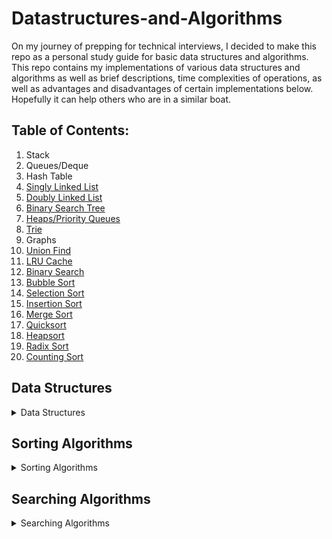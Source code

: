 # Datastructures-and-Algorithms
On my journey of prepping for technical interviews, I decided to make this repo as a personal study guide for basic data structures and algorithms. This repo contains my implementations of various data structures and algorithms as well as brief descriptions, time complexities of operations, as well as advantages and disadvantages of certain implementations below. Hopefully it can help others who are in a similar boat.

## Table of Contents:
1. Stack
2. Queues/Deque
3. Hash Table
4. [Singly Linked List](../master/data_structures/linked_lists)
5. [Doubly Linked List](../master/data_structures/linked_lists)
6. [Binary Search Tree](../master/data_structures/binary_search_tree)
7. [Heaps/Priority Queues](../master/data_structures/heaps)
8. [Trie](../master/data_structures/trie)
9. Graphs
10. [Union Find](../master/data_structures/union_find)
11. [LRU Cache](../master/data_structures/lru_cache)
12. [Binary Search](../master/search/binary_search)
13. [Bubble Sort](../master/sorting/bubble_sort.py)
14. [Selection Sort](../master/sorting/selection_sort.py)
15. [Insertion Sort](../master/sorting/insertion_sort.py)
16. [Merge Sort](../master/sorting/merge_sort.py) 
17. [Quicksort](../master/sorting/quicksort.py)
18. [Heapsort](../master/sorting/heapsort.py)
19. [Radix Sort](../master/sorting/radix_sort.py)
20. [Counting Sort](../master/sorting/counting_sort.py)


## Data Structures

<details>
<summary>Data Structures</summary>
    
- ### Binary Search Tree
    - #### See Recurive Implementation [here](../master/data_structures/binary_search_tree/binary_search_tree_recursive.py)
    - #### See Iterative Implementation [here](../master/data_structures/binary_search_tree/binary_search_tree_iterative.py)
    - #### Description: 
        - A Binary Search Tree(BST) is a tree data structure that has the following properties:
            1. At any given node, all nodes in the left subtree contain keys that are less than the node's key
            2. At any given node, all nodes in the right subtree contain keys that are greater than the node's key
            3. Both the left and right subtrees must also be BSTs
            4. Each node has at most two child nodes
        - **Translation**: Given a parent node, the value of the left child node is always less than the value of the parent, and the value of the right child node is always greater than the parent
        - This invariant for a BST allows it to keep its keys in sorted order, so that operations can follow the principle (Divide and Conquer) of binary search. 
        - All nodes in a BST are usually distinct, but you can implement one that accomodates for duplicate keys
        <br>
        
     
    - #### Implementations And Tradeoffs:
        1. **Implementing using all iterative methods**:
            - The optimal way to implement BST methods
            - Sometimes less intuitive to implement (e.g. delete_node() operation) but much more space efficient
            - Time complexities for all operations remain the same between iterative and recursive implementations
        2. **Implementing using all recursive methods**:
            - Intuitive to implement as BSTs are a recursive data structure
            - Uses more space compared to iterative implementations 
                - All recursive operations will take O(h) space, where h is the height of the tree, due to the space being taken up on the implicit call stack
                - In a balanced BST, O(h) = O(logn), which isn't that big of a deal, but if the tree is skewed (looks more like a linked list), then this becomes O(n)
    - ### Types of Binary Trees:
        1. Full Binary Tree: A binary tree where every node has exactly zero or two children
        2. Perfect Binary Tree: A binary tree where all interior nodes have two children and **all** leaf nodes are on the same level
        3. Balanced Binary Tree: A binary tree where the height of the left and right subtrees of any node differ by no more than 1
        4. Complete Binary Tree: A binary tree where every level, except possibly the last, is completely filled, and all nodes in the last level are as far left as possible
                
    - #### Operations Implemented:
        - Some notes:
            - When I say O(h), h is the height of the BST. This means that for a balanced BST, O(h) is really O(logn), but for a skewed BST, O(h) is O(n). Since a skewed BST is really the actual worst case, you can probably just use O(n), but O(h) is a little more descriptive.
            - Time and space complexities below are for the iterative implementations. The recursive implementations have the same time complexities, but all of their space complexities are O(h)
            - Level order traversal is an exception as I didn't implement it recursively. I will probably add it later.
            
        <br>
        
        1. **insert()** -- > O(h) time, O(1) space
        2. **search()** -- > O(h) time, O(1) space
        3. **delete_node()** -- > O(h) time, O(1) space
        4. **is_empty()** -- > O(1) time, O(1) space
        5. **get_height()** -- > O(n) time, O(n) space
        6. **preorder_traversal()** -- > O(n) time, O(h) space
        7. **inorder_traversal()** -- > O(n) time, O(h) space
        8. **postorder_traversal()** -- > O(n) time, O(h) space
        9. **level_order_traversal()** O(n) time, O(n) space
    - #### Tree Traversals:
        - **Traversal**: The process of visiting each node in the tree exactly once, it some order
        - **Breadth-first search**: Visiting all nodes in the BST level by level
            - Good for finding the shortest path from one node to another
            - Generally requires more memory than a DFS traversal (assuming the tree is not skewed)
            - O(1) space for a skewed BST
            - O(n) space for a balanced BST
            - List of BFS algorithms:
                1. Level Order Traversal: Same as the definition of breadth-first search above
        - **Depth-first search**: Start at a root node and walk down a path in the BST as far as possible before backtracking
            - Generally requires less memory than BFS (assuming the tree is not skewed)
            - O(n) space for a skewed BST
            - O(log n) space for a balanced BST
            - Easy to implement with recursion
            - Will not necessarily find the shortest path between two nodes
            - List of DFS algorithms:
                1. Preorder Traversal: Given any node, this algorithm visits (processes) this node first, then visits all nodes in its left subtree, and finally visits all nodes in its right subtree. This continues recursively until all nodes in the tree or subtree have been visited
                2. Inorder Traversal: Given any node, this algorithm visits (processes) all nodes in its left subtree first, then visits it, and finally visits all nodes in its right subtree. This continues recursively until all nodes in the tree or subtree have been visited
                3. Postorder Traversal: Given any node, this algorithms visits (processes) all nodes in its left subtree first, then visits all nodes in its right subtree, and finally visits the given node. This continues recursively until all nodes in the tree or subtree have been visited
    - #### Applications of data structure:
        1. Sorting elements: An inorder traversal of a BST returns all nodes in sorted order
        2. Useful for when you need a data structure that keeps elements sorted as you insert them, but also allows for fast removals (assuming the BST is a self-balancing tree such as an AVL Tree)
        3. Can be used to implement a priority queue (assuming the BST is a self-balancing tree such as an AVL Tree)
       
    - #### Advantages:
        1. Assuming the tree is balanced, BSTs allow for fast lookups, insertions, and deletions
        2. Good for sorting and keeping elements sorted upon insertion
        3. Easy to find the next greatest node (inorder successor) and the next smallest node (inorder predecessor) in O(h) time
        4. Great for representing hierarchies of things
        
    - #### Disadvantages:
        1. Slower lookups than a hash table

    - #### Further Notes:
        1. The height of a node is the length of the longest path from the given node **down** to some leaf
        2. The depth of a node is the length of the longest path from that node to the root
        
    <br>

- ### Union-Find/Disjoint Set
    - #### See implementation [here](../master/data_structures/union_find.py)
    - #### Description: 
        The Union-Find is a data structure that keeps track of a set of elements which are split into one or more subsets that have no elements in common (disjoint sets). Each subset can be visualized as a tree, where each node contains data as well as a pointer to its parent. The parent of a root node is itself.
        <br>
        
        When an element is added to the Union-Find, its parent is itself, and it makes its own set. The two core operations are **find**, and **union**. Find returns the name or id of the set that an element belongs to (the root node) and union merges two sets together by pointing the root of one set to the root of another.
    - #### Implementations And Tradeoffs:
        1. **Without union by rank or path compression**:
            - Union and find operations will both take O(n) time
            - The slowest implementation
        2. **With union by rank without path compression**:
            - Union and find operations will both take O(log n) time
            - You can also do union by size (a.k.a weighted union) or union by height and achieve the same time complexity for both operations
        3. **With union by rank with path compression**:
            - Union and find operations will both take O(alpha(n)) time
            - The combination of these two optimizations makes this the optimal implementation
            - You can also do union by size instead of union by rank along with path compression and get the same time complexity for both operations
            - Rank is the same as the height of the tree if path compression had not been used
        4. **Space complexity**: Linear time in average and worst case for all implementations
    - #### Operations Implemented:
        1. **find()** with path compression -- > Amortized constant time, O(1) space
        2. **union()** by rank -- > Amortized constant time, O(1) space
        3. **is_connected()** -- > Amortized constant time, O(1) space
        4. **get_num_components()** -- > Constant time, O(1) space
    - #### Applications of data structure:
        1. Kruskal's Minimum Spanning Tree algorithm
        2. Detecting a cycle in an undirected graph(DFS is less space efficient but wins out in terms of time complexity due to amortized cost of the union operation.).
        3. Network connectivity: Determining whether two vertices in a graph are connected to each other through a series of edges.
        4. Least Common Ancestor in Trees
    - #### Advantages:
        1. Near constant time complexity for all operations when implemented with union by rank (or size) and path compression.
    - #### Disadvantages:
        1. Depends on what problem you are trying to solve.
    - ### Further Notes:
        1. The Union Find takes O(n) time to construct a set of "n" elements
        2. The size of the Union Find is determined when it is instantiated
        3. There is no "un-union" operation
        4. The number of components is always equal to the number of roots remaining
        5. The number of root nodes never increases
    <br>
    
- ### LRU Cache
    - #### See implementation [here](../master/data_structures/lru_cache/lru_cache.py)
    - #### Description:
        - #### What is a Cache? (a simplistic view)
            - A cache is hardware or software that stores the result of an operation so that future requests return faster.
            - **Example**: Storing the results of a database query in a cache so that you don't have to do the computation again and again. 
            - When a request comes in, you look in the cache to see if the request information is in there.
            - If it is, then you simply return the response to the client. This is called a **cache hit**.
            - If it isn't(**cache miss**), then you query the database, store the result of this query in the cache, and then return the response to the client
        - #### What is LRU?
            - LRU stands for least recently used, and it is a type of **cache policy**
            - A cache policy is the set of rules that determines when you insert and remove data from a cache
            - Under the LRU policy, you create a cache of some predetermined size, where the most recently requested data sits on top of the cache, and the least recently requested data sits on the bottom
            - Whenever a request comes in and you successfully hit the cache, either to retrieve data, or update some data, you move that data to the top of the cache, since it is now the most recently requested item
            - Similarly, when a request comes in and the data isn't in the cache, you hit the database, and insert this new data at the top of the cache, since it is now the most recently requested item
            - Where the cache policy comes into play is if the cache has reached max capacity. In this case, you remove, or evict, the least recently used item in the cache, which should be the item at the very bottom
        <br>
        
     
    - #### Implementations And Tradeoffs:
        - **Requirements** - An LRU Cache must support the following operations in constant time:
            - **get(key)**: Return an item from the cache with the corresponding key and move that item to the top of the cache.
            - **put(key, value)**: Insert a new item into the cache. If an item with the given key already exists, update it and move it to the top of the cache. If the cache is full, remove the least recently used entry.
            
        <br>
        
        - **Thinking through a possible implementation** (skip to the last bullet if you just care about an optimal solution):
            - O(1) time operations usually leads me to think of a hash table, so let's look at that first
            - Hash Table: Has O(1) time lookups, inserts, updates, and deletes, which is perfect. You can make an object that represents an item in the cache, and store each item at some key in the hash table. But, we need something to maintain a kind of ordering of our items with a notion of a head and tail in our data structure. Maybe this can be combined with something else?
            - Hash Table + List: O(1) lookups, O(1) updates, and O(1) removals from the end, all of which are optimal. However, we may need to remove items from the middle when they are requested/ updated and then insert them at the front of the list. Removals from the middle of a list take O(n) time and insertions at the front also take O(n) time which is too slow
            - Hash Table  + BST: With this combination you could maybe have each item maintain a timestamp as to when it was last accessed, and keep an instance variable that holds least recently used item to speed up deletions (nodes will have parents pointers as well). O(1) lookups, O(1) updates, O(1) removals from the end. However, moving items from the interior of the BST due to updates and requests to the top of the BST will take O(log n) time for each operation(deletions included), which is too slow.
            - Hash Table + Heap: Same problems as with a BST. Too slow
            - Hash Table + Singly Linked List with a tail pointer: O(1) lookups, O(1) updates, O(1) for insertions at the head, and O(1) removals from the end. This is much better, but still lacking in one area. Deletions from the middle of the list are O(n). After you update an item or get it from the hash table, you will need to delete this node from the linked list and then insert it at the head. The insertion is O(1) time, but you can't traverse backwards in a singly linked list to reconfigure the pointers necessaru to delink the node. This requires that you traverse the list up until that point to perform a deletion which is O(n) time. Once again, too slow.
            - **Hash Table** + **Doubly Linked List with a tail pointer**: O(1) lookups, O(1) updates, O(1) insertions at the head, O(1) deletions regradless of where they occur. The fact that nodes in a doubly linked list maintain a pointer to their next and previous nodes allows us to overcome the inefficiency of the delete operation using singly linked lists. This is an optimal solution and is the one I have implemented. 
    - #### Operations Implemented(all other methods in the cache are weak internals):
        1. **get()** - > O(1) time, O(1) space
        2. **put()** - > O(1) time, O(1) space
        3. **is_full()** -> O(1) time. Not necessary, but I added it because I wanted the convenience of it.
    - #### Applications of data structure:
        - See the section on What is a Cache? above
    - #### Advantages:
        - All operations are very fast: O(1) time
    - #### Disadvantages:
        - Space heavy. Implementing the LRU cache with a hash table and a doubly linked list takes O(n) space for the hash table, O(n) space for the doubly linked list, plus some extra space for the pointers. This is still O(n) space overall, but it's still two data structures as opposed to one.
    - #### Some Reasons to Use a Cache:
        1. Reducing networks calls to a database. Particularly useful if you are querying for commonly used data
        2. Avoiding computations. This is especially true if the computations are slow
        3. Avoiding load on a database
    <br>
    
</details>


## Sorting Algorithms
<details>
  <summary>Sorting Algorithms</summary>
  
  - ### Bubble Sort
    - #### See implementation [here](../master/sorting/bubble_sort.py)
    - #### Description:
        - Bubble Sort is an in-place sorting algorithm that...
        
    - #### Advantages:
        - In-place, takes constant space
        - Is a stable sorting algorithm
    - #### Disadvantages:
        - Slow, really bad for large datasets
    - #### Further Notes:
        - Best case time complexity: O(n). The algorithm runs in O(n) time if the input array is already sorted.
        - Average case time complexity: O(n^2)
        - Worst case time complexity: O(n^2). You can imagine the worst case being if the input array is completely reversed.
        - One of the comparison sorting algorithms
        - Non-recursive
        - Internal sorting algorithm
       
    <br>
    
  - ### Selection Sort
    - #### See implementation [here](../master/sorting/selection_sort.py)
    - #### Description:
        - Selection Sort is an in-place sorting algorithm that...
        
    - #### Advantages:
        - In-place, takes constant space
    - #### Disadvantages:
        - Slow, really bad for large datasets
        - Not a stable sorting algorithm
    - #### Further Notes:
        - Best case time complexity: O(n^2)
        - Average case time complexity: O(n^2)
        - Worst case time complexity: O(n^2)
        - One of the comparison sorting algorithms
        - Non-recursive
        - Internal sorting algorithm
       
    <br>
    
  - ### Insertion Sort
    - #### See implementation [here](../master/sorting/insertion_sort.py)
    - #### Description:
        - Insertion Sort is an in-place sorting algorithm that...
        
    - #### Advantages:
        - In-place, takes constant space
    - #### Disadvantages:
        - Slow, really bad for large datasets
    - #### Further Notes:
        - Best case time complexity: O(n). The algorithm runs in linear time if the input array is already sorted
        - Average case time complexity: O(n^2)
        - Worst case time complexity: O(n^2)
        - One of the comparison sorting algorithms
        - Non-recursive
        - Internal sorting algorithm
       
    <br>
    
  - ### Merge Sort
    - #### See implementation [here](../master/sorting/merge_sort.py)
    - #### Description:
        - Merge Sort is a sorting algorithm that...
        
    - #### Advantages:
        - Runs in O(nlogn) time
    - #### Disadvantages:
        - Uses O(n) space
    - #### Further Notes:
        - Best case time complexity: O(nlogn)
        - Average case time complexity: O(nlogn)
        - Worst case time complexity: O(nlogn)
        - One of the comparison sorting algorithms
        - Recursive
        - External sorting algorithm
        - Falls in the class of divide and conquer algorithms
        - Stable
       
    <br>
  - ### Quicksort
    - #### See implementation [here](../master/sorting/quicksort.py)
    - #### Description:
        - QuickSort is an in-place sorting algorithm that...
        
    - #### Advantages:
        - Runs in O(nlogn) time
        - In-place sorting algorithm
    - #### Disadvantages:
        - Worst case runtime is O(n ^2)
        - Unstable
    - #### Further Notes:
        - Best case time complexity: O(nlogn)
        - Average case time complexity: O(nlogn)
        - Worst case time complexity: O(n ^ 2). The worst case comes about if the array is already sorted
        - One of the comparison sorting algorithms
        - Recursive
        - Internal sorting algorithm
        - Falls in the class of divide and conquer algorithms
        - Uses O(logn) space because of the function calls that build up on the implicit call stack
  
    <br>
    
  - ### Heapsort
    - #### See implementation [here](../master/sorting/heapsort.py)
    - #### Description:
        - Heapsort is an in-place sorting algorithm that...
        
    - #### Advantages:
        - Runs in O(nlogn) time
        - In-place sorting algorithm
    - #### Disadvantages:
        - Constant space
        - Unstable
    - #### Further Notes:
        - Best case time complexity: O(nlogn)
        - Average case time complexity: O(nlogn)
        - Worst case time complexity: O(nlogn)
        - One of the comparison sorting algorithms
        - Internal sorting algorithm
      
    <br>
    
  - ### Counting Sort
    - #### See implementations [here](../master/sorting/counting_sort.py)
    - #### Description:
        - Counting sort is a linear-time sorting algorithm that...
        
    - #### Advantages:
        - Runs in linear time. More specifically O(n + k) time, where "n" is the number of elements in the unsorted list and "k" is the range of possible values in the list.
        - Stable
    - #### Disadvantages:
        - Requires you to know the range of your values up front
        - If the range of values is much greater than the number of elements in the array, then the time and space complexity can become undesirable.
    - #### Further Notes:
        - Best case time complexity: O(n)
        - Average case time complexity: O(n)
        - Worst case time complexity: O(n)
        - Space complexity: O(n)
        - Non-comparison sorting algorithm      
    <br>
    
  - ### Radix Sort
    - #### See implementations [here](../master/sorting/radix_sort.py)
    - #### Description:
        - Radix sort is a linear-time sorting algorithm that...
        
    - #### Advantages:
        - Runs in linear time.
        - Stable
    - #### Disadvantages:
        - Requires you to know the number of digits in your input up front
        - If the number of digits in your input is too large, then the time and space complexity may become undesirable.
    - #### Further Notes:
        - Best case time complexity: O(n)
        - Average case time complexity: O(n)
        - Worst case time complexity: O(n)
        - Space complexity: O(n)
        - Non-comparison sorting algorithm      
    <br>
</details>

## Searching Algorithms
<details>
  <summary>Searching Algorithms</summary>
  
  - ### Binary Search
    - #### See implementations [here](../master/search/binary_search/binary_search.py)
    - #### Description:
        - Binary search is a divide and conquer algorithm used for quickly finding an element in an array that runs in O(log n) time. One of the preconditions for binary search to work is that the input array must be sorted. This precondition is what allows you to halve your search space at each step of the algorithm and achieve the logarithmic time complexity. 
        - Initially your search space is the entire array. The below three steps are to be performed until you've exhausted your search. At that time, the loop should break:
            - **Step 1** - Search: Look at the element in the middle of your search space. 
            - **Step 2** - Comparisons: 
                - **2a** - Target element found: If the current element equals the target element you are looking for, return the index of the current element (or return True or whatever your algorithm is required to return), else proceed to step 2b or 2c
                - **2b** - Target element > current element: If the current element is less your target element, then your target must lie in the right half of your array. Reset your search space to be the upper half of the array and go back to step 1. If not, proceed to step 2c
                - **2c** - Target element < current element: Since the other two conditions weren't True, this means that the current element is greater than your target element, so your target must lie in the left half of your array. Reset your search space to be the lower half of the array and go back to step 1
            - **Step 3** - Target element not found: If you've looped through the above sequence, and haven't found your target element, it must not exist in the array. Return -1 (or False, or whatever your algorithm is required to return)
    - #### Implementations And Tradeoffs:
        1. **Recursive implementation**:
            - Intuitive to implement
            - Time complexity is O(log n)
            - Space complexity is O(log n)
            - Same time complexity as the iterative implementation, but uses more space (not much more)
        2. **Iterative implementation**:
            - Time complexity is O(log n)
            - Space complexity is O(1)
            - Better in terms of space complexity, but log n is pretty small anyways, so it's not really that huge of a difference
    - #### Applications of Algorithm:
        - Finding if an element exists in a sorted array (you don't care about the position or number of occurences)
        - Finding the number of occurences of an element in a sorted array
        - Finding the first or last occurence of an element in a sorted array
        - Finding out how many times a sorted array is rotated
        - Finding an element in a circular array
    - #### Advantages:
        - Fast runtime, O(log n)
    - #### Disadvantages:
        - Requires that an array be sorted to work
    - #### Further Notes:
        - **Divide and conquer algorithms**: These are a set of algorithms that break a problem into two or more sub-problems at each step in the algorithm, until the problem becomes simple enough to solve directly. Two exampe other than binary search are merge sort and quicksort
        - Normally calculating the middle index for your search space is as simple as mid = (low + high) // 2, but to avoid integer overflow in some languages, it is better to do mid = low + (high - low) // 2
        - The basic implementation of binary search will only tell you if an element exists in the array or return the first index it finds. It does not guarantee that this is either the first or last element in the array
        
       
    <br>
</details>
  
